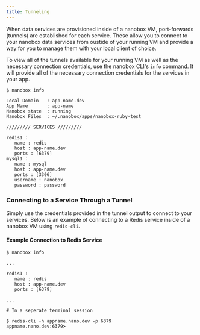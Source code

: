```yaml
---
title: Tunneling
---
```


When data services are provisioned inside of a nanobox VM, port-forwards (tunnels) are established for each service. These allow you to connect to your nanobox data services from oustide of your running VM and provide a way for you to manage them with your local client of choice.

To view all of the tunnels available for your running VM as well as the necessary connection credentials, use the nanobox CLI's `info` command. It will provide all of the necessary connection credentials for the services in your app.

```shell
$ nanobox info

Local Domain   : app-name.dev
App Name       : app-name
Nanobox state  : running
Nanobox Files  : ~/.nanobox/apps/nanobox-ruby-test

///////// SERVICES /////////

redis1 :
   name : redis
   host : app-name.dev
   ports : [6379]
mysql1 :
   name : mysql
   host : app-name.dev
   ports : [3306]
   username : nanobox
   password : password
```

### Connecting to a Service Through a Tunnel
Simply use the credentials provided in the tunnel output to connect to your services. Below is an example of connecting to a Redis service inside of a nanobox VM using `redis-cli`.

#### Example Connection to Redis Service
```shell
$ nanobox info

...

redis1 :
   name : redis
   host : app-name.dev
   ports : [6379]

...

# In a seperate terminal session

$ redis-cli -h appname.nano.dev -p 6379
appname.nano.dev:6379>
```